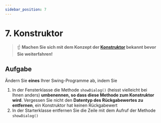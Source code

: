 ```yaml
---
sidebar_position: 7
---
```


# 7. Konstruktor

> :point_up: **Machen Sie sich mit dem Konzept der
> [Konstruktor](../konzepte/konstruktor.md) bekannt bevor Sie weiterfahren!**

## Aufgabe

Ändern Sie **eines** Ihrer Swing-Programme ab, indem Sie

1. In der Fensterklasse die Methode `showDialog()` (heisst vielleicht bei Ihnen
   anders) **umbenennen, so dass diese Methode zum Konstruktor wird**. Vergessen
   Sie nicht den **Datentyp des Rückgabewertes zu entfernen**, ein Konstruktor
   hat keinen Rückgabewert
2. In der Starterklasse entfernen Sie die Zeile mit dem Aufruf der Methode
   `showDialog()`
